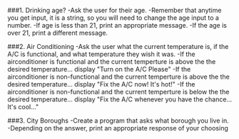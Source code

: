 ###1. Drinking age?
-Ask the user for their age.
    -Remember that anytime you get input, it is a string, so you will need to change the age input to a number.
-If age is less than 21, print an appropriate message. 
-If the age is over 21, print a different message.


###2. Air Conditioning
-Ask the user what the current temperature is, if the A/C is functional, and what temperature they wish it was.
    -If the airconditioner is functional and the current temperture is above the the desired temperature... display "Turn on the A/C Please"
    -If the airconditioner is non-functional and the current temperture is above the the desired temperature... display "Fix the A/C now!  It's hot!"
    -If the airconditioner is non-functional and the current temperture is below the the desired temperature... display "Fix the A/C whenever you have the chance...  It's cool..."


###3. City Boroughs
-Create a program that asks what borough you live in.
-Depending on the answer, print an appropriate response of your choosing